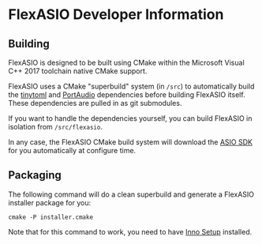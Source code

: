 # FlexASIO Developer Information

## Building

FlexASIO is designed to be built using CMake within the Microsoft Visual C++
2017 toolchain native CMake support.

FlexASIO uses a CMake "superbuild" system (in `/src`) to automatically build the
[tinytoml][] and [PortAudio][] dependencies before building FlexASIO itself.
These dependencies are pulled in as git submodules.

If you want to handle the dependencies yourself, you can build FlexASIO in
isolation from `/src/flexasio`.

In any case, the FlexASIO CMake build system will download the [ASIO SDK][] for
you automatically at configure time.

## Packaging

The following command will do a clean superbuild and generate a FlexASIO
installer package for you:

```
cmake -P installer.cmake
```

Note that for this command to work, you need to have [Inno Setup][] installed.

[ASIO SDK]: http://www.steinberg.net/en/company/developer.html
[Inno Setup]: http://www.jrsoftware.org/isdl.php
[PortAudio]: http://www.portaudio.com/
[tinytoml]: https://github.com/mayah/tinytoml
